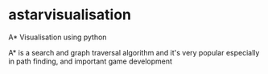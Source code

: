 # astarvisualisation
A* Visualisation using python

A* is a search and graph traversal algorithm and it's very popular especially in path finding, and important game development

